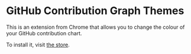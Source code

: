 # GitHub Contribution Graph Themes

This is an extension from Chrome that allows you to change the colour of your GitHub contribution chart.

To install it, visit [the store](https://chromewebstore.google.com/detail/github-contribution-graph/bebaaldlfhkdlbfgmdmfjflfjjbooong).
